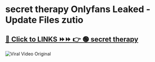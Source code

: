 
 # secret therapy Onlyfans Leaked - Update Files zutio

## <h2><a href="https://clipsfans.com/secret_therapy&ref=git">🔗 Click to LINKS ⏩⏩ 👉 🟢 secret therapy </a></h2>

<a href="https://clipsfans.com/secret_therapy&ref=git" rel="nofollow" data-target="animated-image.originalLink"><img src="https://i.ibb.co.com/xMMVF88/686577567.gif" alt="Viral Video Original" style="max-width: 100%; display: inline-block;" data-target="animated-image.originalImage"></a>

